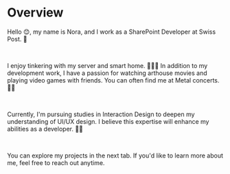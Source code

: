 # Overview

Hello 😊, my name is Nora, and I work as a SharePoint Developer at Swiss Post. 📯

&nbsp;

I enjoy tinkering with my server and smart home. 👩🏼‍💻
In addition to my development work, I have a passion for watching arthouse movies
and playing video games with friends. You can often find me at Metal concerts. 🤘🏻

&nbsp;

Currently, I'm pursuing studies in Interaction Design to deepen my understanding of UI/UX design.
I believe this expertise will enhance my abilities as a developer. 💪🏼

&nbsp;

You can explore my projects in the next tab.
If you'd like to learn more about me, feel free to reach out anytime.
